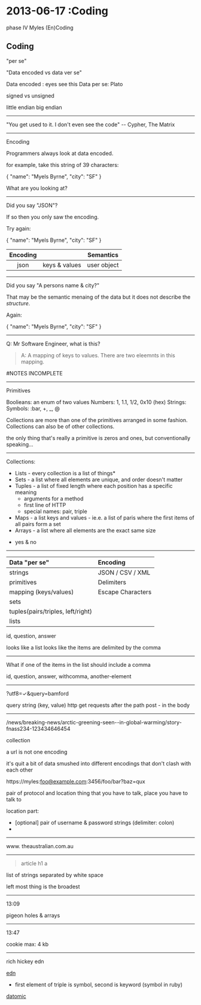 # 2013-06-17 :Coding

phase IV
Myles
(En)Coding

## Coding

"per se"

"Data encoded vs data ver se"

Data encoded : eyes see this
Data per se: Plato

signed vs unsigned

little endian
big endian

---

"You get used to it. I don't even see the code"
-- Cypher, The Matrix

---

Encoding

Programmers always look at data encoded.

for example, take this string of 39 characters:

  { "name": "Myels Byrne", "city": "SF" }

What are you looking at?

---

Did you say "JSON"?

If so then you only saw the encoding.

Try again:

  { "name": "Myels Byrne", "city": "SF" }

| Encoding |               | Semantics   |
|:--------:|:-------------:|:-----------:|
| json     | keys & values | user object |

---

Did you say "A persons name & city?"

That may be the semantic menaing of the data but it does not describe the *structure*.

Again:

  { "name": "Myels Byrne", "city": "SF" }

---

Q: Mr Software Engineer, what is this?

> A: A mapping of keys to values.
>     There are two eleemnts in this mapping.
>

#NOTES INCOMPLETE

---

Primitives

  Boolieans: an enum of two values
  Numbers:    1, 1.1, 1/2, 0x10 (hex)
  Strings:
  Symbols:    :bar, +, _, @

Collections are more than one of the primitives arranged in some fashion. Collections can also be of other collections.

the only thing that's really a primitive is zeros and ones, but conventionally speaking...

---

Collections:

  - Lists   - every collection is a list of things*
  - Sets    - a list where all elements are unique, and order doesn't matter
  - Tuples  - a list of fixed length where each position has a specific meaning
      - arguments for a method
      - first line of HTTP
      - special names: pair, triple
  - Maps    - a list keys and values - ie.e. a list of paris where the first items of all pairs form a set
  - Arrays  - a list where all elements are the exact same size

* yes & no

---


| Data "per se"                     | Encoding          |
|:----------------------------------|:------------------|
| strings                           | JSON / CSV / XML  |
| primitives                        | Delimiters        |
| mapping (keys/values)             | Escape Characters |
| sets                              |                   |
| tuples(pairs/triples, left/right) |                   |
| lists                             |                   |


id, question, answer

looks like a list
looks like the items are delimited by the comma

---

What if one of the items in the list should include a comma

  id, question, answer, withcomma, another-element

---

?utf8=✓&query=bamford

query string (key, value)
  http
    get requests after the path
    post - in the body

---

/news/breaking-news/arctic-greening-seen--in-global-warming/story-fnass234-123434646454

collection

a url is not one encoding

  it's quit a bit of data smushed into different encodings that don't clash with each other

https://myles:foo@example.com:3456/foo/bar?baz=qux

pair of protocol and location
  thing that you have to talk, place you have to talk to

location part:
  * [optional] pair of username & password strings (delimiter: colon)
  *

---

www. theaustralian.com.au

---

> article h1 a

list of strings separated by white space

left most thing is the broadest

---

13:09

pigeon holes & arrays

---

13:47

cookie max: 4 kb

---

rich hickey edn

[edn](https://github.com/edn-format/edn)
* first element of triple is symbol, second is keyword (symbol in ruby)

[datomic](http://docs.datomic.com/)

